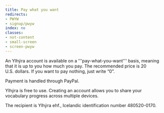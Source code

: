 ```yaml
---
title: Pay what you want
redirects:
- PWYW
- signup/pwyw
index: no
classes:
- not-content
- small-screen
- screen-pwyw
---
```


<SignupSteps/>

An Ylhýra account is available on a '''pay-what-you-want''' basis, meaning that it is up to you how much you pay. The recommended price is 20 U.S.&nbsp;dollars. If you want to pay nothing, just write “0”.

<PWYW/>

<div class="small gray">
Payment is handled through PayPal.

Ylhýra is free to use. Creating an account allows you to share your vocabulary progress across multiple devices.

The recipient is Ylhýra <span title="Einkahlutafélag (Icelandic private company)">ehf.</span>, Icelandic identification number 480520-0170.
</div>
